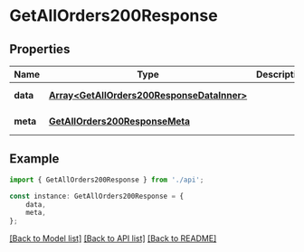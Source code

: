 # GetAllOrders200Response


## Properties

Name | Type | Description | Notes
------------ | ------------- | ------------- | -------------
**data** | [**Array&lt;GetAllOrders200ResponseDataInner&gt;**](GetAllOrders200ResponseDataInner.md) |  | [default to undefined]
**meta** | [**GetAllOrders200ResponseMeta**](GetAllOrders200ResponseMeta.md) |  | [default to undefined]

## Example

```typescript
import { GetAllOrders200Response } from './api';

const instance: GetAllOrders200Response = {
    data,
    meta,
};
```

[[Back to Model list]](../README.md#documentation-for-models) [[Back to API list]](../README.md#documentation-for-api-endpoints) [[Back to README]](../README.md)
